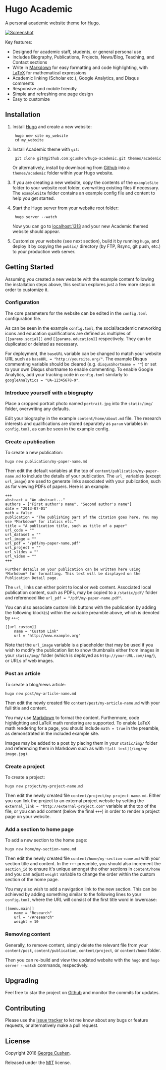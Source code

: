 # Hugo Academic

A personal academic website theme for [Hugo](https://gohugo.io).

[![Screenshot](https://raw.githubusercontent.com/gcushen/hugo-academic/master/images/screenshot.png)](https://github.com/gcushen/hugo-academic/)

Key features:

- Designed for academic staff, students, or general personal use
- Includes Biography, Publications, Projects, News/Blog, Teaching, and Contact sections
- Write in [Markdown](https://github.com/adam-p/markdown-here/wiki/Markdown-Cheatsheet) for easy formatting and code highlighting, with [LaTeX](https://en.wikibooks.org/wiki/LaTeX/Mathematics) for mathematical expressions
- Academic linking (Scholar etc.), Google Analytics, and Disqus comments
- Responsive and mobile friendly
- Simple and refreshing one page design
- Easy to customize

## Installation

1. Install [Hugo](https://gohugo.io/overview/installing/) and create a new website:

        hugo new site my_website
        cd my_website

2. Install Academic theme with `git`:

        git clone git@github.com:gcushen/hugo-academic.git themes/academic

    Or alternatively, install by downloading from [Github](https://github.com/gcushen/hugo-academic/) into a `themes/academic` folder within your Hugo website.

3. If you are creating a new website, copy the contents of the `exampleSite` folder to your website root folder, overwriting existing files if necessary. The `exampleSite` folder contains an example config file and content to help you get started.

4. Start the Hugo server from your website root folder:

        hugo server --watch

    Now you can go to [localhost:1313](http://localhost:1313) and your new Academic themed website should appear.

5. Customize your website (see next section), build it by running `hugo`, and deploy it by copying the `public/` directory (by FTP, Rsync, git push, etc.) to your production web server.

## Getting Started

Assuming you created a new website with the example content following the installation steps above, this section explores just a few more steps in order to customize it.

### Configuration

The core parameters for the website can be edited in the `config.toml` configuration file.

As can be seen in the example `config.toml`, the social/academic networking icons and education qualifications are defined as multiples of `[[params.social]]` and `[[params.education]]` respectively. They can be duplicated or deleted as necessary.

For deployment, the `baseURL` variable can be changed to match your website URL such as `baseURL = "http://yoursite.org/"`. The example Disqus commenting variable should be cleared (e.g. `disqusShortname = ""`) or set to your own Disqus shortname to enable commenting. To enable Google Analytics, add your tracking code in `config.toml` similarly to `googleAnalytics = "UA-12345678-9"`.

### Introduce yourself with a biography

Place a cropped portrait photo named `portrait.jpg` into the `static/img/` folder, overwriting any defaults.

Edit your biography in the example `content/home/about.md` file. The research interests and qualifications are stored separately as `param` variables in `config.toml`, as can be seen in the example config.

### Create a publication

To create a new publication:

    hugo new publication/my-paper-name.md

Then edit the default variables at the top of `content/publication/my-paper-name.md` to include the details of your publication. The `url_` variables (except `url_image`) are used to generate links associated with your publication, such as for viewing PDFs of papers. Here is an example:

```
+++
abstract = "An abstract..."
authors = ["First author's name", "Second author's name"]
date = "2013-07-01"
math = false
publication = "The publishing part of the citation goes here. You may use *Markdown* for italics etc."
title = "A publication title, such as title of a paper"
url_code = ""
url_dataset = ""
url_image = ""
url_pdf = "/pdf/my-paper-name.pdf"
url_project = ""
url_slides = ""
url_video = ""
+++

Further details on your publication can be written here using *Markdown* for formatting. This text will be displayed on the Publication Detail page.
```

The `url_` links can either point to local or web content. Associated local publication content, such as PDFs, may be copied to a `/static/pdf/` folder and referenced like `url_pdf = "/pdf/my-paper-name.pdf"`.

You can also associate custom link buttons with the publication by adding the following block(s) within the variable preamble above, which is denoted by `+++`:

```
[[url_custom]]
    name = "Custom Link"
    url = "http://www.example.org"
```

Note that the `url_image` variable is a placeholder that may be used if you wish to modify the publication list to show thumbnails either from images in your `static/img/` folder (which is deployed as `http://your-URL.com/img/`), or URLs of web images.

### Post an article

To create a blog/news article:

    hugo new post/my-article-name.md

Then edit the newly created file `content/post/my-article-name.md` with your full title and content.

You may use [Markdown](https://github.com/adam-p/markdown-here/wiki/Markdown-Cheatsheet) to format the content. Furthermore, code highlighting and LaTeX math rendering are supported. To enable LaTeX math rendering for a page, you should include `math = true` in the preamble, as demonstrated in the included example site.

Images may be added to a post by placing them in your `static/img/` folder and referencing them in Markdown such as with `![alt text](/img/my-image.jpg)`.

### Create a project

To create a project:

    hugo new project/my-project-name.md

Then edit the newly created file `content/project/my-project-name.md`. Either you can link the project to an external project website by setting the `external_link = "http://external-project.com"` variable at the top of the file, or you can add content (below the final `+++`) in order to render a project page on your website.

### Add a section to home page

To add a new section to the home page:

    hugo new home/my-section-name.md

Then edit the newly created file `content/home/my-section-name.md` with your section title and content. In the `+++` preamble, you should also increment the `section_id` to ensure it's unique amongst the other sections in `content/home` and you can adjust `weight` variable to change the order within the custom section of the home page.

You may also wish to add a navigation link to the new section. This can be achieved by adding something similar to the following lines to your `config.toml`, where the URL will consist of the first title word in lowercase:

    [[menu.main]]
        name = "Research"
        url = "/#research"
        weight = 10

### Removing content

Generally, to remove content, simply delete the relevant file from your `content/post`, `content/publication`, `content/project`, or `content/home` folder.

Then you can re-build and view the updated website with the `hugo` and `hugo server --watch` commands, respectively.

## Upgrading

Feel free to star the project on [Github](https://github.com/gcushen/hugo-academic/) and monitor the commits for updates.

## Contributing

Please use the [issue tracker](https://github.com/gcushen/hugo-academic/issues) to let me know about any bugs or feature requests, or alternatively make a pull request.

## License

Copyright 2016 [George Cushen](http://www.cushen.me).

Released under the [MIT](https://github.com/gcushen/hugo-academic/blob/master/LICENSE.md) license.
